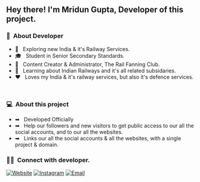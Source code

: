 <h2> Hey there! I'm Mridun Gupta, Developer of this project.</h2>

<h3> 👨 &nbsp;About Developer</h3>

- 🤔 &nbsp; Exploring new India & it's Railway Services.
- 🎓 &nbsp; Student in Senior Secondary Standards.
- 💼 &nbsp; Content Creator & Administrator, The Rail Fanning Club.
- 🌱 &nbsp; Learning about Indian Railways and it's all related subsidaries.
- ❤️ &nbsp; Loves my India & it's railway services, but also it's defence services.

<br/>

<h3> 💻 &nbsp;About this project</h3>

- ➡ &nbsp; Developed Officially
- ➡ &nbsp; Help our followers and new visitors to get public access to our all the social accounts, and to our all the websites.
- ➡ &nbsp; Links our all the social accounts & all the websites, with a single project & domain.

<h3> 🤝🏻 &nbsp;Connect with developer.</h3>

<p align="left">
<a href="https://railfanningclub.travel.blog//"><img alt="Website" src="https://img.shields.io/badge/Website-https://railfanningclub.travel.blog/-blue?style=flat-square&logo=google-chrome"></a>
<a href="https://www.instagram.com/rail_fanning_club_rfc/"><img alt="Instagram" src="https://img.shields.io/badge/Instagram-rai_fanning_club_rfc-blue?style=flat-square&logo=instagram"></a>
<a href="mailto:irfgrouppvt@gmail.com"><img alt="Email" src="https://img.shields.io/badge/Email-irfgrouppvt@gmail.com-blue?style=flat-square&logo=gmail"></a>
</p>